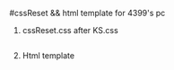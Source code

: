 #cssReset && html template for 4399's pc

1. cssReset.css after KS.css

    ```css

    ```
2. Html template

    ```html

    ```